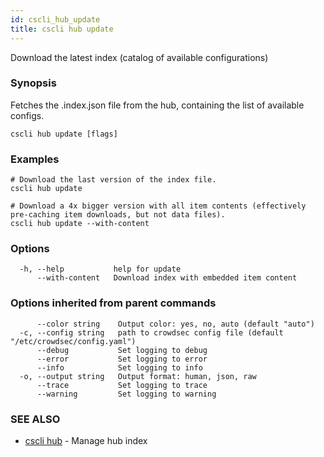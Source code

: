 ```yaml
---
id: cscli_hub_update
title: cscli hub update
---
```

Download the latest index (catalog of available configurations)

### Synopsis


Fetches the .index.json file from the hub, containing the list of available configs.


```
cscli hub update [flags]
```

### Examples

```
# Download the last version of the index file.
cscli hub update

# Download a 4x bigger version with all item contents (effectively pre-caching item downloads, but not data files).
cscli hub update --with-content
```

### Options

```
  -h, --help           help for update
      --with-content   Download index with embedded item content
```

### Options inherited from parent commands

```
      --color string    Output color: yes, no, auto (default "auto")
  -c, --config string   path to crowdsec config file (default "/etc/crowdsec/config.yaml")
      --debug           Set logging to debug
      --error           Set logging to error
      --info            Set logging to info
  -o, --output string   Output format: human, json, raw
      --trace           Set logging to trace
      --warning         Set logging to warning
```

### SEE ALSO

* [cscli hub](/cscli/cscli_hub.md)	 - Manage hub index

